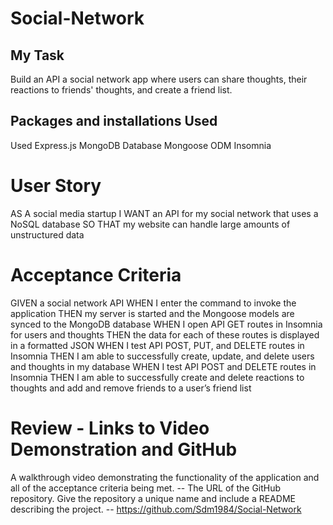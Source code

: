 # Social-Network

## My Task
Build an API a social network app where users can share thoughts, their reactions to friends' thoughts, and create a friend list.

## Packages and installations Used
Used Express.js
MongoDB Database
Mongoose ODM
Insomnia

# User Story

AS A social media startup
I WANT an API for my social network that uses a NoSQL database
SO THAT my website can handle large amounts of unstructured data

# Acceptance Criteria

GIVEN a social network API
WHEN I enter the command to invoke the application
THEN my server is started and the Mongoose models are synced to the MongoDB
database
WHEN I open API GET routes in Insomnia for users and thoughts
THEN the data for each of these routes is displayed in a formatted JSON
WHEN I test API POST, PUT, and DELETE routes in Insomnia
THEN I am able to successfully create, update, and delete users and thoughts in my
database
WHEN I test API POST and DELETE routes in Insomnia
THEN I am able to successfully create and delete reactions to thoughts and add and
remove friends to a user’s friend list

# Review - Links to Video Demonstration and GitHub

A walkthrough video demonstrating the functionality of the application and all of the acceptance
criteria being met.  --
The URL of the GitHub repository. Give the repository a unique name and include a README describing
the project. -- https://github.com/Sdm1984/Social-Network
